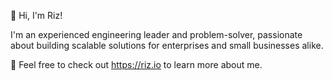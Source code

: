 👋 Hi, I'm Riz! 

I'm an experienced engineering leader and problem-solver, passionate about building scalable solutions for enterprises and small businesses alike. 

🔗 Feel free to check out https://riz.io to learn more about me.

